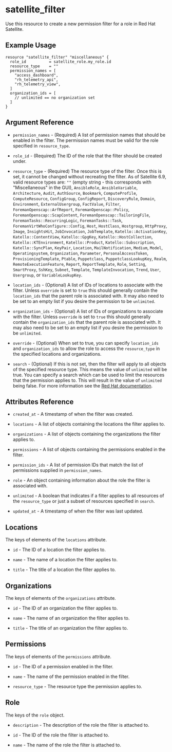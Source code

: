 # satellite\_filter

Use this resource to create a new permission filter for a role in Red Hat Satellite.

## Example Usage

```hcl
resource "satellite_filter" "miscellaneous" {
  role_id          = satellite_role.my_role.id
  resource_type    = ""
  permission_names = [
    "access_dashboard",
    "rh_telemetry_api",
    "rh_telemetry_view",
  ]
  organization_ids = [
    // unlimited == no organization set
  ]
}
```

## Argument Reference

* `permission_names` - (Required) A list of permission names that should be enabled in the filter.
  The permission names must be valid for the role specified in `resource_type`.

* `role_id` - (Required) The ID of the role that the filter should be created under.

* `resource_type` - (Required) The resource type of the filter.  Once this is set, it cannot be
  changed without recreating the filter.  As of Satellite 6.9, valid resource types are:
  `""` (empty string - this corresponds with "Miscellaneous" in the GUI), `AnsibleRole`,
  `AnsibleVariable`, `Architecture`, `Audit`, `AuthSource`, `Bookmark`, `ComputeProfile`,
  `ComputeResource`, `ConfigGroup`, `ConfigReport`, `DiscoveryRule`, `Domain`, `Environment`,
  `ExternalUsergroup`, `FactValue`, `Filter`, `ForemanOpenscap::ArfReport`,
  `ForemanOpenscap::Policy`, `ForemanOpenscap::ScapContent`, `ForemanOpenscap::TailoringFile`,
  `ForemanTasks::RecurringLogic`, `ForemanTasks::Task`, `ForemanVirtWhoConfigure::Config`, `Host`,
  `HostClass`, `Hostgroup`, `HttpProxy`, `Image`, `InsightsHit`, `JobInvocation`, `JobTemplate`,
  `Katello::ActivationKey`, `Katello::ContentView`, `Katello::GpgKey`, `Katello::HostCollection`,
  `Katello::KTEnvironment`, `Katello::Product`, `Katello::Subscription`, `Katello::SyncPlan`,
  `KeyPair`, `Location`, `MailNotification`, `Medium`, `Model`, `Operatingsystem`, `Organization`,
  `Parameter`, `PersonalAccessToken`, `ProvisioningTemplate`, `Ptable`, `Puppetclass`,
  `PuppetclassLookupKey`, `Realm`, `RemoteExecutionFeature`, `Report`, `ReportTemplate`, `Role`,
  `Setting`, `SmartProxy`, `SshKey`, `Subnet`, `Template`, `TemplateInvocation`, `Trend`, `User`,
  `Usergroup`, or `VariableLookupKey`.

* `location_ids` - (Optional) A list of IDs of locations to associate with the filter. Unless `override` is
  set to `true` this should generally contain the `location_ids` that the parent role is associated with. It may
  also need to be set to an empty list if you desire the permission to be `unlimited`.

* `organization_ids` - (Optional) A list of IDs of organizations to associate with the filter. Unless `override` is
  set to `true` this should generally contain the `organization_ids` that the parent role is associated with. It may also need to be set to an empty list if you desire the permission to be `unlimited`.

* `override` - (Optional) When set to true, you can specify `location_ids` and `organization_ids` to allow
  the role to access the `resource_type` in the specified locations and organizations.

* `search` - (Optional)  If this is not set, then the filter will apply to all objects of the specified resource type.
  This means the value of `unlimited` will be true.  You can specify a search which can be used to limit the resources
  that the permission applies to. This will result in the value of `unlimited` being false. For more information see
  the [Red Hat documentation](https://access.redhat.com/documentation/en-us/red_hat_satellite/6.8/html/administering_red_hat_satellite/chap-Red_Hat_Satellite-Administering_Red_Hat_Satellite-Users_and_Roles#sect-Red_Hat_Satellite-Administering_Red_Hat_Satellite-Users_and_Roles-Granular_Permission_Filtering).

## Attributes Reference

* `created_at` - A timestamp of when the filter was created.

* `locations` - A list of objects containing the locations the filter applies to.

* `organizations` - A list of objects containing the organizations the filter applies to.

* `permissions` - A list of objects containing the permissions enabled in the filter.

* `permission_ids` - A list of permission IDs that match the list of permissions supplied in `permission_names`.

* `role` - An object containing information about the role the filter is associated with.

* `unlimited` - A boolean that indicates if a filter applies to all resources of the `resource_type` or just
  a subset of resources specified in `search`.

* `updated_at` - A timestamp of when the filter was last updated.

## Locations

The keys of elements of the `locations` attribute.

* `id` - The ID of a location the filter applies to.

* `name` - The name of a location the filter applies to.

* `title` - The title of a location the filter applies to.

## Organizations

The keys of elements of the `organizations` attribute.

* `id` - The ID of an organization the filter applies to.

* `name` - The name of an organization the filter applies to.

* `title` - The title of an organization the filter applies to.

## Permissions

The keys of elements of the `permissions` attribute.

* `id` - The ID of a permission enabled in the filter.

* `name` - The name of the permission enabled in the filter.

* `resource_type` - The resource type the permission applies to.

## Role

The keys of the `role` object.

* `description` - The description of the role the filter is attached to.

* `id` - The ID of the role the filter is attached to.

* `name` - The name of the role the filter is attached to.

